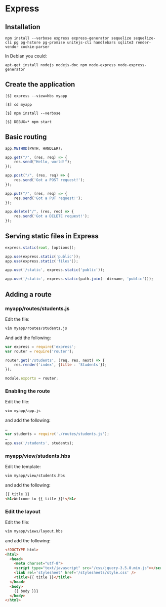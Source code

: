 # Express

## Installation

```
npm install --verbose express express-generator sequelize sequelize-cli pg pg-hstore pg-promise unitejs-cli handlebars sqlite3 render-vendor cookie-parser 
```

In Debian you could:

```
apt-get install nodejs nodejs-doc npm node-express node-express-generator
```

## Create the application

```
[$] express --view=hbs myapp

[$] cd myapp

[$] npm install --verbose

[$] DEBUG=* npm start
```

## Basic routing

```JavaScript
app.METHOD(PATH, HANDLER);

app.get("/", (res, req) => {
    res.send("Hello, world!");
});

app.post("/", (res, req) => {
    res.send('Got a POST request!');
});

app.put("/", (res, req) => {
    res.send('Got a PUT request!');
});

app.delete("/", (res, req) => {
    res.send('Got a DELETE request!');
});
```

## Serving static files in Express

```JavaScript
express.static(root, [options]);

app.use(express.static('public'));
app.use(express.static('files'));

app.use('/static', express.static('public'));

app.use('/static', express.static(path.join(--dirname, 'public')));
```

## Adding a route

### myapp/routes/students.js

Edit the file:

```sh
vim myapp/routes/students.js
```
And add the following:

```JavaScript
var express = require('express';
var router = require('router');

router.get('/students', (req, res, next) => {
    res.render('index', {title : 'Students'});
});

module.exports = router;
```

### Enabling the route

Edit the file:

```sh
vim myapp/app.js
```

and add the following:

```JavaScript
…
var students = require('./routes/students.js');
…
app.use('/students', students);
```

### myapp/view/students.hbs

Edit the template:

```sh
vim myapp/view/students.hbs
```

and add the following:

```HTML
{{ title }}
<h1>Welcome to {{ title }}!</h1>
```

### Edit the layout

Edit the file:

```sh
vim myapp/views/layout.hbs
```

and add the following:

```HTML
<!DOCTYPE html>
<html>
  <head>
    <meta charset="utf-8">
    <script type="text/javascript" src="/css/jquery-3.5.0.min.js"></script>
    <link rel='stylesheet' href='/stylesheets/style.css' />
    <title>{{ title }}</title>    
  </head>
  <body>
    {{ body }}}
  </body>
</html>
```
